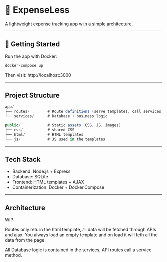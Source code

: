 # 💸 ExpenseLess

A lightweight expense tracking app with a simple architecture.

---
## 🚀 Getting Started

Run the app with Docker:

```bash
docker-compose up
```

Then visit: http://localhost:3000

---

## Project Structure

```csharp
app/
├── routes/        # Route definitions (serve templates, call services)
└── services/      # Database + business logic

public/            # Static assets (CSS, JS, images)
├── css/           # shared CSS
├── html/          # HTML templates
└── js/            # JS used in the templates
```

---
## Tech Stack

- Backend: Node.js + Express
- Database: SQLite
- Frontend: HTML templates + AJAX
- Containerization: Docker + Docker Compose

---

## Architecture

WIP:

Routes only return the html template, all data will be fetched through APIs and ajax.
You always load an empty template and on load it will feth all the data from the page.



All Database logic is contained in the services, API routes call a service method.
